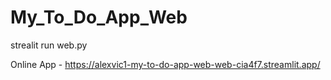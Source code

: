 ﻿# My_To_Do_App_Web

strealit run web.py

Online App - https://alexvic1-my-to-do-app-web-web-cia4f7.streamlit.app/
